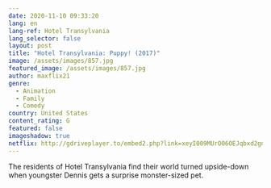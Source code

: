 ```yaml
---
date: 2020-11-10 09:33:20
lang: en
lang-ref: Hotel Transylvania
lang_selector: false
layout: post
title: "Hotel Transylvania: Puppy! (2017)"
image: /assets/images/857.jpg
featured_image: /assets/images/857.jpg
author: maxflix21
genre:
  - Animation
  - Family
  - Comedy
country: United States
content_rating: G
featured: false
imageshadow: true
netflix: http://gdriveplayer.to/embed2.php?link=xeyI009MUrO06OEJqbxd2gnKRsRfPQJoWbVRJA05%252BxgVktPD78IXFU1X1D8gbgcTNnaMHhwCQIOaCAr2zlvNjG7VOoJwSMcWMCrdDCBXqwbEdhX6mW%252BvzYXkP88sQHJn21YekcQ2Jat4vQFuMFEI3B1qHslGcXSRgbIw%252FyQUiXvcAnMVPe%252BndthPGH%252FSKd7SrKdt7I8um1P7KnZUfGZ6jx
---
```

The residents of Hotel Transylvania find their world turned upside-down when youngster Dennis gets a surprise monster-sized pet.